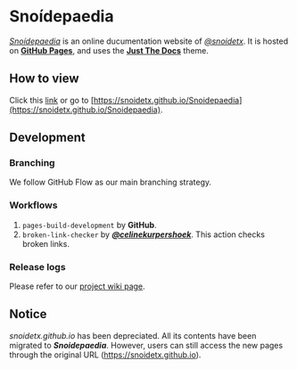# Snoídepaedia

*[Snoídepaedia](https://snoidetx.github.io/Snoidepaedia/)* is an online ducumentation website of [*@snoidetx*](https://github.com/snoidetx). It is hosted on [**GitHub Pages**](https://pages.github.com/), and uses the [**Just The Docs**](https://github.com/just-the-docs/just-the-docs) theme.

## How to view

Click this [link](https://snoidetx.github.io/Snoidepaedia) or go to [https://snoidetx.github.io/Snoidepaedia](https://snoidetx.github.io/Snoidepaedia).

## Development
### Branching

We follow GitHub Flow as our main branching strategy.

### Workflows

1. `pages-build-development` by **GitHub**.
2. `broken-link-checker` by [***@celinekurpershoek***](https://github.com/celinekurpershoek/link-checker). This action checks broken links.

### Release logs

Please refer to our [project wiki page](https://github.com/snoidetx/Snoidepaedia/wiki/Release-Logs).

## Notice

*snoidetx.github.io* has been depreciated. All its contents have been migrated to ***Snoidepaedia***. However, users can still access the new pages through the original URL (https://snoidetx.github.io).

